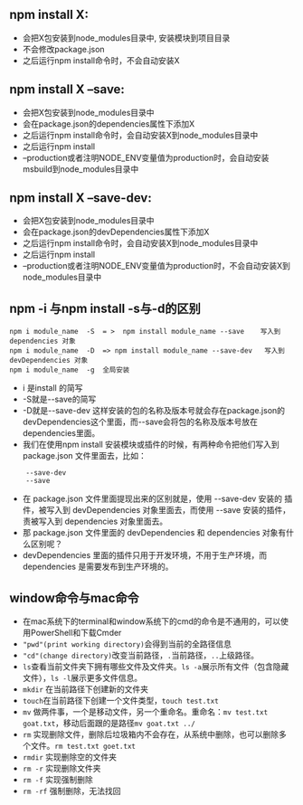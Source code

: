 ## npm install X:
- 会把X包安装到node_modules目录中, 安装模块到项目目录
- 不会修改package.json
- 之后运行npm install命令时，不会自动安装X
## npm install X –save:
- 会把X包安装到node_modules目录中
- 会在package.json的dependencies属性下添加X
- 之后运行npm install命令时，会自动安装X到node_modules目录中
- 之后运行npm install 
- –production或者注明NODE_ENV变量值为production时，会自动安装msbuild到node_modules目录中
## npm install X –save-dev:
- 会把X包安装到node_modules目录中
- 会在package.json的devDependencies属性下添加X
- 之后运行npm install命令时，会自动安装X到node_modules目录中
- 之后运行npm install 
- –production或者注明NODE_ENV变量值为production时，不会自动安装X到node_modules目录中
## npm -i 与npm install -s与-d的区别 
```
npm i module_name  -S  = >  npm install module_name --save    写入到 dependencies 对象
npm i module_name  -D  => npm install module_name --save-dev   写入到 devDependencies 对象
npm i module_name  -g  全局安装
```
+  i 是install 的简写  
+ -S就是--save的简写  
+ -D就是--save-dev 这样安装的包的名称及版本号就会存在package.json的devDependencies这个里面，而--save会将包的名称及版本号放在dependencies里面。
+ 我们在使用npm install 安装模块或插件的时候，有两种命令把他们写入到 package.json 文件里面去，比如：
```
    --save-dev
    --save
```
+ 在 package.json 文件里面提现出来的区别就是，使用 --save-dev 安装的 插件，被写入到 devDependencies 对象里面去，而使用 --save 安装的插件，责被写入到 dependencies 对象里面去。  
+ 那 package.json 文件里面的 devDependencies  和 dependencies 对象有什么区别呢？  
+ devDependencies  里面的插件只用于开发环境，不用于生产环境，而 dependencies  是需要发布到生产环境的。  
## window命令与mac命令
+ 在mac系统下的terminal和window系统下的cmd的命令是不通用的，可以使用PowerShell和下载Cmder  
+ `"pwd"(print working directory)`会得到当前的全路径信息
+ `"cd"(change directory)`改变当前路径，`.`当前路径，`..`上级路径。
+ `ls`查看当前文件夹下拥有哪些文件及文件夹。`ls -a`展示所有文件（包含隐藏文件），`ls -l`展示更多文件信息。
+ `mkdir` 在当前路径下创建新的文件夹
+ `touch`在当前路径下创建一个文件类型，`touch test.txt`
+ `mv` 做两件事，一个是移动文件，另一个重命名。重命名：`mv test.txt goat.txt`，移动后面跟的是路径`mv goat.txt ../`
+ `rm` 实现删除文件，删除后垃圾箱内不会存在，从系统中删除，也可以删除多个文件。`rm test.txt goet.txt`
+ `rmdir` 实现删除空的文件夹
+ `rm -r` 实现删除文件夹
+ `rm -f` 实现强制删除
+ `rm -rf` 强制删除，无法找回
